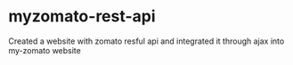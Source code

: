 # myzomato-rest-api
Created a website with zomato resful api and integrated it through ajax into my-zomato website
